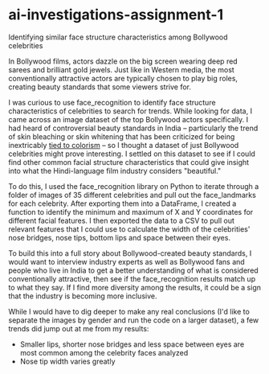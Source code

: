 # ai-investigations-assignment-1
Identifying similar face structure characteristics among Bollywood celebrities

In Bollywood films, actors dazzle on the big screen wearing deep red sarees and brilliant gold jewels. Just like in Western media, the most conventionally attractive actors are typically chosen to play big roles, creating beauty standards that some viewers strive for. 

I was curious to use face_recognition to identify face structure characteristics of celebrities to search for trends. While looking for data, I came across an image dataset of the top Bollywood actors specifically. I had heard of controversial beauty standards in India – particularly the trend of skin bleaching or skin whitening that has been criticized for being inextricably [tied to colorism]([url](https://www.vogue.in/beauty/content/the-movement-against-skin-whitening-products-what-you-need-to-know)) – so I thought a dataset of just Bollywood celebrities might prove interesting. I settled on this dataset to see if I could find other common facial structure characteristics that could give insight into what the Hindi-language film industry considers "beautiful."

To do this, I used the face_recognition library on Python to iterate through a folder of images of 35 different celebrities and pull out the face_landmarks for each celebrity. After exporting them into a DataFrame, I created a function to identify the minimum and maximum of X and Y coordinates for different facial features. I then exported the data to a CSV to pull out relevant features that I could use to calculate the width of the celebrities' nose bridges, nose tips, bottom lips and space between their eyes. 

To build this into a full story about Bollywood-created beauty standards, I would want to interview industry experts as well as Bollywood fans and people who live in India to get a better understanding of what is considered conventionally attractive, then see if the face_recognition results match up to what they say. If I find more diversity among the results, it could be a sign that the industry is becoming more inclusive. 

While I would have to dig deeper to make any real conclusions (I'd like to separate the images by gender and run the code on a larger dataset), a few trends did jump out at me from my results:

- Smaller lips, shorter nose bridges and less space between eyes are most common among the celebrity faces analyzed
- Nose tip width varies greatly
